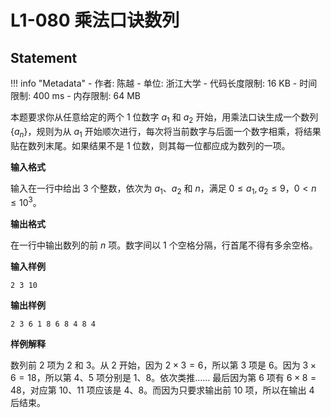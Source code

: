 
# L1-080 乘法口诀数列

## Statement

!!! info "Metadata"
    - 作者: 陈越
    - 单位: 浙江大学
    - 代码长度限制: 16 KB
    - 时间限制: 400 ms
    - 内存限制: 64 MB

本题要求你从任意给定的两个 1 位数字 $a_1$ 和 $a_2$ 开始，用乘法口诀生成一个数列 {$a_n$}，规则为从 $a_1$ 开始顺次进行，每次将当前数字与后面一个数字相乘，将结果贴在数列末尾。如果结果不是 1 位数，则其每一位都应成为数列的一项。

**输入格式**

输入在一行中给出 3 个整数，依次为 $a_1$、$a_2$ 和 $n$，满足 $0\le a_1,a_2\le 9$，$0<n\le 10^3$。

**输出格式**

在一行中输出数列的前 $n$ 项。数字间以 1 个空格分隔，行首尾不得有多余空格。

**输入样例**
```plaintext
2 3 10
```

**输出样例**
```plaintext
2 3 6 1 8 6 8 4 8 4
```

**样例解释**

数列前 2 项为 2 和 3。从 2 开始，因为 $2\times 3=6$，所以第 3 项是 6。因为 $3\times 6=18$，所以第 4、5 项分别是 1、8。依次类推…… 最后因为第 6 项有 $6\times 8=48$，对应第 10、11 项应该是 4、8。而因为只要求输出前 10 项，所以在输出 4 后结束。
